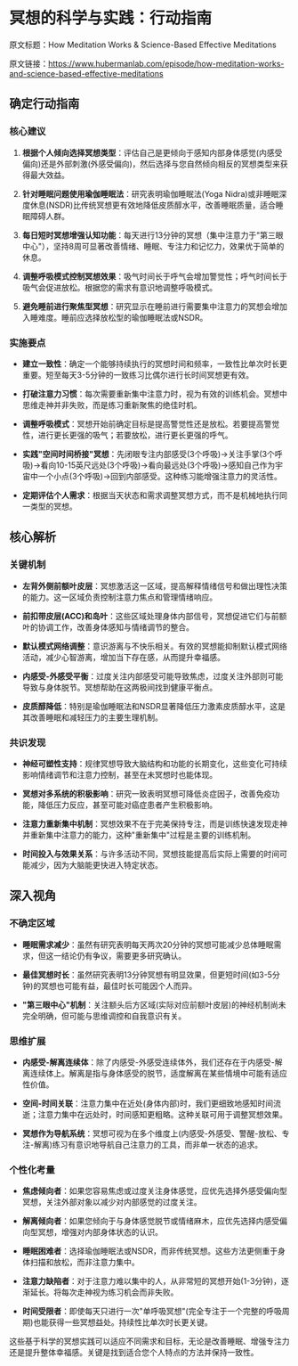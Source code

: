 # 冥想的科学与实践：行动指南

原文标题：How Meditation Works & Science-Based Effective Meditations

原文链接：https://www.hubermanlab.com/episode/how-meditation-works-and-science-based-effective-meditations

## 确定行动指南

### 核心建议
1. **根据个人倾向选择冥想类型**：评估自己是更倾向于感知内部身体感觉(内感受偏向)还是外部刺激(外感受偏向)，然后选择与您自然倾向相反的冥想类型来获得最大效益。
   
2. **针对睡眠问题使用瑜伽睡眠法**：研究表明瑜伽睡眠法(Yoga Nidra)或非睡眠深度休息(NSDR)比传统冥想更有效地降低皮质醇水平，改善睡眠质量，适合睡眠障碍人群。

3. **每日短时冥想增强认知功能**：每天进行13分钟的冥想（集中注意力于"第三眼中心"），坚持8周可显著改善情绪、睡眠、专注力和记忆力，效果优于简单的休息。

4. **调整呼吸模式控制冥想效果**：吸气时间长于呼气会增加警觉性；呼气时间长于吸气会促进放松。根据您的需求有意识地调整呼吸模式。

5. **避免睡前进行聚焦型冥想**：研究显示在睡前进行需要集中注意力的冥想会增加入睡难度。睡前应选择放松型的瑜伽睡眠法或NSDR。

### 实施要点
- **建立一致性**：确定一个能够持续执行的冥想时间和频率，一致性比单次时长更重要。短至每天3-5分钟的一致练习比偶尔进行长时间冥想更有效。

- **打破注意力习惯**：每次需要重新集中注意力时，视为有效的训练机会。冥想中思维走神并非失败，而是练习重新聚焦的绝佳时机。

- **调整呼吸模式**：冥想开始前确定目标是提高警觉性还是放松。若要提高警觉性，进行更长更强的吸气；若要放松，进行更长更强的呼气。

- **实践"空间时间桥接"冥想**：先闭眼专注内部感受(3个呼吸)→关注手掌(3个呼吸)→看向10-15英尺远处(3个呼吸)→看向最远处(3个呼吸)→感知自己作为宇宙中一个小点(3个呼吸)→回到内部感受。这种练习能增强注意力的灵活性。

- **定期评估个人需求**：根据当天状态和需求调整冥想方式，而不是机械地执行同一类型的冥想。

## 核心解析

### 关键机制
- **左背外侧前额叶皮层**：冥想激活这一区域，提高解释情绪信号和做出理性决策的能力。这一区域负责控制注意力焦点和管理情绪响应。

- **前扣带皮层(ACC)和岛叶**：这些区域处理身体内部信号，冥想促进它们与前额叶的协调工作，改善身体感知与情绪调节的整合。

- **默认模式网络调整**：意识游离与不快乐相关。有效的冥想能抑制默认模式网络活动，减少心智游离，增加当下存在感，从而提升幸福感。

- **内感受-外感受平衡**：过度关注内部感受可能导致焦虑，过度关注外部则可能导致与身体脱节。冥想帮助在这两极间找到健康平衡点。

- **皮质醇降低**：特别是瑜伽睡眠法和NSDR显著降低压力激素皮质醇水平，这是其改善睡眠和减轻压力的主要生理机制。

### 共识发现
- **神经可塑性支持**：规律冥想导致大脑结构和功能的长期变化，这些变化可持续影响情绪调节和注意力控制，甚至在未冥想时也能体现。

- **冥想对多系统的积极影响**：研究一致表明冥想可降低炎症因子，改善免疫功能，降低压力反应，甚至可能对癌症患者产生积极影响。

- **注意力重新集中机制**：冥想效果不在于完美保持专注，而是训练快速发现走神并重新集中注意力的能力，这种"重新集中"过程是主要的训练机制。

- **时间投入与效果关系**：与许多活动不同，冥想技能提高后实际上需要的时间可能减少，因为大脑能更快进入特定状态。

## 深入视角

### 不确定区域
- **睡眠需求减少**：虽然有研究表明每天两次20分钟的冥想可能减少总体睡眠需求，但这一结论仍有争议，需要更多研究确认。

- **最佳冥想时长**：虽然研究表明13分钟冥想有明显效果，但更短时间(如3-5分钟)的冥想也可能有益，最佳时长可能因个人而异。

- **"第三眼中心"机制**：关注额头后方区域(实际对应前额叶皮层)的神经机制尚未完全明确，但可能与思维调控和自我意识有关。

### 思维扩展
- **内感受-解离连续体**：除了内感受-外感受连续体外，我们还存在于内感受-解离连续体上。解离是指与身体感受的脱节，适度解离在某些情境中可能有适应性价值。

- **空间-时间关联**：注意力集中在近处(身体内部)时，我们更细致地感知时间流逝；注意力集中在远处时，时间感知更粗略。这种关联可用于调整冥想效果。

- **冥想作为导航系统**：冥想可视为在多个维度上(内感受-外感受、警醒-放松、专注-解离)练习有意识地导航自己注意力的工具，而非单一状态的追求。

### 个性化考量
- **焦虑倾向者**：如果您容易焦虑或过度关注身体感觉，应优先选择外感受偏向型冥想，关注外部对象以减少对内部感觉的过度关注。

- **解离倾向者**：如果您倾向于与身体感觉脱节或情绪麻木，应优先选择内感受偏向型冥想，增强对内部身体状态的认识。

- **睡眠困难者**：选择瑜伽睡眠法或NSDR，而非传统冥想。这些方法更侧重于身体扫描和放松，而非注意力集中。

- **注意力缺陷者**：对于注意力难以集中的人，从非常短的冥想开始(1-3分钟)，逐渐延长。将每次走神视为练习机会而非失败。

- **时间受限者**：即使每天只进行一次"单呼吸冥想"(完全专注于一个完整的呼吸周期)也能获得一些冥想益处。持续性比单次时长更关键。

这些基于科学的冥想实践可以适应不同需求和目标，无论是改善睡眠、增强专注力还是提升整体幸福感。关键是找到适合您个人特点的方法并保持一致性。
